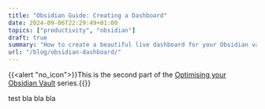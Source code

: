 ```yaml
---
title: "Obsidian Guide: Creating a Dashboard"
date: 2024-09-06T22:29:49+01:00
topics: ["productivity", "obsidian"]
draft: true
summary: "How to create a beautiful live dashboard for your Obsidian vault, using a combination of Dataview and some custom CSS."
url: "/blog/obsidian-dashboard/"
---
```


{{<alert   "no_icon">}}This is the second part of the [Optimising your Obsidian Vault](/topics/obsidian) series.{{</alert>}}

test bla bla bla